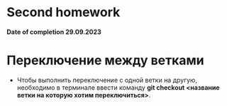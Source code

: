 # Second homework 
 **Date of completion 29.09.2023**
 







# Переключение между ветками

* Чтобы выполнить переключение с одной ветки на другую, необходимо в терминале ввести команду **git checkout <название ветки на которую хотим переключиться>**.

